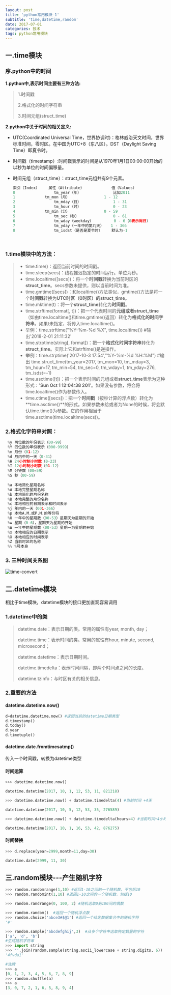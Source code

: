 ```yaml
---
layout: post
title: 'python常用模块-1'
subtitle: 'time,datetime,random'
date: 2017-07-01
categories: 技术
tags: python常用模块
---
```






## 一.time模块

### 序.python中的时间

**1.python中,表示时间主要有三种方法:**

> 1.时间戳
>
> 2.格式化的时间字符串
>
> 3.时间元组(struct_time)

**2.python中关于时间的相关定义:**

- UTC(Coordinated Universal Time，世界协调时)：格林威治天文时间，世界标准时间，零时区。在中国为UTC+8（东八区）。DST（Daylight Saving Time）即夏令时。

- 时间戳（timestamp）:时间戳表示的时间是从1970年1月1日00:00:00开始的以秒为单位的时间偏移量。

- 时间元组（struct_time）：struct_time元组共有9个元素。

  ```python
  索引（Index）    属性（Attribute）    		值（Values）
  0     			tm_year（年）              比如2011 
  1    	 		tm_mon（月）             	1 - 12
  2     			tm_mday（日）              1 - 31
  3     			tm_hour（时）              0 - 23
  4    			tm_min（分）             	0 - 59
  5     			tm_sec（秒）              	0 - 61
  6     			tm_wday（weekday）         0 - 6（0表示周日）
  7     			tm_yday（一年中的第几天）   1 - 366
  8     			tm_isdst（是否是夏令时）    默认为-1
  ```

  ​

### 1.time模块中的方法：

>- time.time()：返回当前时间的时间戳。
>- time.sleep(secs)：线程推迟指定的时间运行。单位为秒。
>- time.localtime([secs])：将一个**时间戳**转换为当前时区的**struct_time**。secs参数未提供，则以当前时间为准。
>- time.gmtime([secs])：和localtime()方法类似，gmtime()方法是将一个**时间戳**转换为**UTC时区（0时区）**的**struct_time**。
>- time.mktime(t)：将一个**struct_time**转化为**时间戳**。
>- time.strftime(format[, t])：把一个代表时间的**元组或者struct_time**（如由time.localtime()和time.gmtime()返回）转化为**格式化的时间字符串**。如果t未指定，将传入time.localtime()。
>  - 举例：time.strftime("%Y-%m-%d %X", time.localtime()) #输出'2018-2-01 21:11:32'
>- time.strptime(string[, format])：把一个**格式化时间字符串**转化为**struct_time**。实际上它和strftime()是逆操作。
>  - 举例：time.strptime('2017-10-3 17:54',"%Y-%m-%d %H:%M") #输出 time.struct_time(tm_year=2017, tm_mon=10, tm_mday=3, tm_hour=17, tm_min=54, tm_sec=0, tm_wday=1, tm_yday=276, tm_isdst=-1)
>- time.asctime([t])：把一个表示时间的元组或者**struct_time**表示为这种形式：'**Sun Oct 1 12:04:38 201**'。如果没有参数，将会将time.localtime()作为参数传入。
>- time.ctime([secs])：把一个**时间戳**（按秒计算的浮点数）转化为**time.asctime()**的形式。如果参数未给或者为None的时候，将会默认time.time()为参数。它的作用相当于time.asctime(time.localtime(secs))。



### 2.格式化字符串对照：



```python
 %y 两位数的年份表示（00-99）
 %Y 四位数的年份表示（000-9999）
 %m 月份（01-12）
 %d 月内中的一天（0-31）
 %H 24小时制小时数（0-23）
 %I 12小时制小时数（01-12） 
 %M 分钟数（00=59）
 %S 秒（00-59）
 
 %a 本地简化星期名称
 %A 本地完整星期名称
 %b 本地简化的月份名称
 %B 本地完整的月份名称
 %c 本地相应的日期表示和时间表示
 %j 年内的一天（001-366）
 %p 本地A.M.或P.M.的等价符
 %U 一年中的星期数（00-53）星期天为星期的开始
 %w 星期（0-6），星期天为星期的开始
 %W 一年中的星期数（00-53）星期一为星期的开始
 %x 本地相应的日期表示
 %X 本地相应的时间表示
 %Z 当前时区的名称
 %% %号本身 
```



### 3. 三种时间关系图

![time-convert](https://i.loli.net/2018/02/09/5a7d9f016422f.png)

## 二.datetime模块

相比于time模块，datetime模块的接口更加直观容易调用



### 1.datetime中的类



>datetime.date：表示日期的类。常用的属性有year, month, day；
>
>datetime.time：表示时间的类。常用的属性有hour, minute, second, microsecond；
>
>datetime.datetime：表示日期时间。
>
>datetime.timedelta：表示时间间隔，即两个时间点之间的长度。
>
>datetime.tzinfo：与时区有关的相关信息。



### 2.重要的方法



#### datetime.datetime.now()

~~~python
d=datetime.datetime.now() #返回当前的datetime日期类型
d.timestamp()
d.today()
d.year
d.timetuple()
~~~

#### datetime.date.fromtimesatmp()

传入一个时间戳，转换为datetime类型

#### 时间运算

~~~python
>>> datetime.datetime.now()

datetime.datetime(2017, 10, 1, 12, 53, 11, 821218)

>>> datetime.datetime.now() + datetime.timedelta(4) #当前时间 +4天

datetime.datetime(2017, 10, 5, 12, 53, 35, 276589)

>>> datetime.datetime.now() + datetime.timedelta(hours=4) #当前时间+4小时

datetime.datetime(2017, 10, 1, 16, 53, 42, 876275)
~~~

#### 时间替换

~~~python
>>> d.replace(year=2999,month=11,day=30)

datetime.date(2999, 11, 30)
~~~

## 三.random模块---产生随机字符

```python
>>> random.randomrange(1,10) #返回1-10之间的一个随机数，不包括10
>>> random.randomint(1,10) #返回1-10之间的一个随机数，包括10

>>> random.randrange(0, 100, 2) #随机选取0到100间的偶数

>>> random.random()  #返回一个随机浮点数
>>> random.choice('abce3#$@1') #返回一个给定数据集合中的随机字符
'#'

>>> random.sample('abcdefghij',3)  #从多个字符中选取特定数量的字符
['a', 'd', 'b']
#生成随机字符串
>>> import string 
>>> ''.join(random.sample(string.ascii_lowercase + string.digits, 6)) 
'4fvda1'

#洗牌
>>> a
[0, 1, 2, 3, 4, 5, 6, 7, 8, 9]
>>> random.shuffle(a)
>>> a
[3, 0, 7, 2, 1, 6, 5, 8, 9, 4]
```

## 